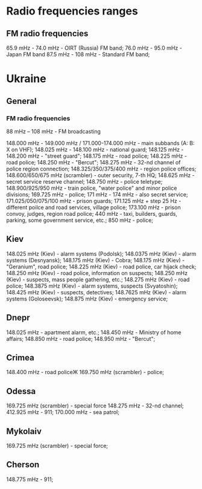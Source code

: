 # Radio frequencies ranges

## FM radio frequencies

65.9 mHz - 74.0 mHz - OIRT (Russia) FM band;
76.0 mHz - 95.0 mHz - Japan FM band
87.5 mHz - 108 mHz - Standard FM band;

# Ukraine

## General

### FM radio frequencies

88 mHz – 108 mHz - FM broadcasting

148.000 mHz - 149.000 mHz / 171.000-174.000 mHz - main subbands (A: B: X on VHF);
148.025 mHz - 148.100 mHz - national guard;
148.125 mHz - 148.200 mHz - "street guard";
148.175 mHz - road police;
148.225 mHz - road police;
148.250 mHz - "Bercut";
148.275 mHz - 32-nd channel of police region connection;
148.325/350/375/400 mHz - region police offices;
148.600/650/675 mHz (scrambler) - outer security, 7-th HQ;
148.625 mHz - secret service reserve channel;
148.750 mHz - police teletype;
148.900/925/950 mHz - train police, "water police" and minor police divisions;
169.725 mHz - police;
171 mHz - 174 mHz - also secret service;
171.025/050/075/100 mHz - prison guards;
171.125 mHz + step 25 Hz - different poilce and road services, village police;
173.100 mHz - prison convoy, judges, region road police;
440 mHz - taxi, builders, guards, parking, some government service, etc.;
850 mHz - police;

## Kiev

148.025 mHz (Kiev) - alarm systems (Podolsk);
148.0375 mHz (Kiev) - alarm systems (Desnyansk);
148.175 mHz (Kiev) - Cobra;
148.175 mHz (Kiev) - "Geranium", road police;
148.225 mHz (Kiev) - road police, car hijack check;
148.250 mHz (Kiev) - road police, information on suspects;
148.250 mHz (Kiev) - suspects, mass people gathering, etc.;
148.275 mHz (Kiev) - road police;
148.3875 mHz (Kiev) - alarm systems, suspects (Svyatoshin);
148.425 mHz (Kiev) - suspects, detectives;
148.7625 mHz (Kiev) - alarm systems (Goloseevsk);
148.875 mHz (Kiev) - emergency service;

## Dnepr

148.025 mHz - apartment alarm, etc.;
148.450 mHz - Ministry of home affairs;
148.850 mHz - road police;
148.950 mHz - "Bercut";

## Crimea

148.400 mHz - road policeЖ
169.750 mHz (scrambler) - police;

## Odessa

169.725 mHz (scrambler) - special force
148.275 mHz - 32-nd channel;
412.925 mHz - 911;
170.000 mHz - sea patrol;

## Mykolaiv

169.725 mHz (scrambler) - special force;

## Cherson

148.775 mHz - 911;
